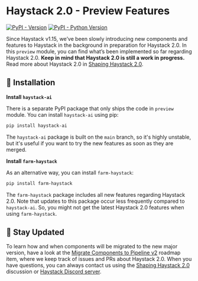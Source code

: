# Haystack 2.0 - Preview Features

[![PyPI - Version](https://img.shields.io/pypi/v/haystack-ai.svg)](https://pypi.org/project/haystack-ai)
[![PyPI - Python Version](https://img.shields.io/pypi/pyversions/haystack-ai.svg)](https://pypi.org/project/haystack-ai)

Since Haystack v1.15, we’ve been slowly introducing new components and features to Haystack in the background in preparation for Haystack 2.0. In this `preview` module, you can find what’s been implemented so far regarding Haystack 2.0. **Keep in mind that Haystack 2.0 is still a work in progress.** Read more about Haystack 2.0 in [Shaping Haystack 2.0](https://github.com/deepset-ai/haystack/discussions/5568).

## 💾 Installation

**Install `haystack-ai`**

There is a separate PyPI package that only ships the code in `preview` module. You can install `haystack-ai` using pip:
```sh
pip install haystack-ai
```
The `haystack-ai` package is built on the `main` branch, so it's highly unstable, but it's useful if you want to try the new features as soon as they are merged. 

**Install `farm-haystack`**

As an alternative way, you can install `farm-haystack`:
```sh
pip install farm-haystack
```
The `farm-haystack` package includes all new features regarding Haystack 2.0. Note that updates to this package occur less frequently compared to `haystack-ai`. So, you might not get the latest Haystack 2.0 features when using `farm-haystack`.

## 💙 Stay Updated
To learn how and when components will be migrated to the new major version, have a look at the [Migrate Components to Pipeline v2](https://github.com/deepset-ai/haystack/issues/5265) roadmap item, where we keep track of issues and PRs about Haystack 2.0. When you have questions, you can always contact us using the [Shaping Haystack 2.0](https://github.com/deepset-ai/haystack/discussions/5568) discussion or [Haystack Discord server](https://discord.com/channels/993534733298450452/1141683185458094211). 
